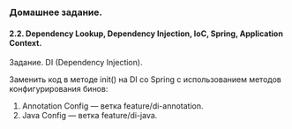 ### Домашнее задание.

#### 2.2. Dependency Lookup, Dependency Injection, IoC, Spring, Application Context.

Задание. DI (Dependency Injection).

Заменить код в методе init() на DI со Spring с использованием методов конфигурирования бинов:

1. Annotation Config — ветка feature/di-annotation.
2. Java Config — ветка feature/di-java.
